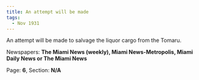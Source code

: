 ```yaml
---  
title: An attempt will be made  
tags:  
  - Nov 1931  
---  
```

  
An attempt will be made to salvage the liquor cargo from the Tomaru.  
  
Newspapers: **The Miami News (weekly), Miami News-Metropolis, Miami Daily News or The Miami News**  
  
Page: **6**, Section: **N/A** 
